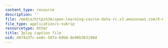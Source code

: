 ```yaml
---
content_type: resource
description: ''
file: /media/https%3A/open-learning-course-data-rc.s3.amazonaws.com/9-00sc-introduction-to-psychology-fall-2011/d874a3fcee8c50fab9b88e96b363190d_syXplPKQb_o.vtt
file_type: application/x-subrip
resourcetype: Other
title: 3play caption file
uid: d874a3fc-ee8c-50fa-b9b8-8e96b363190d
---
```

